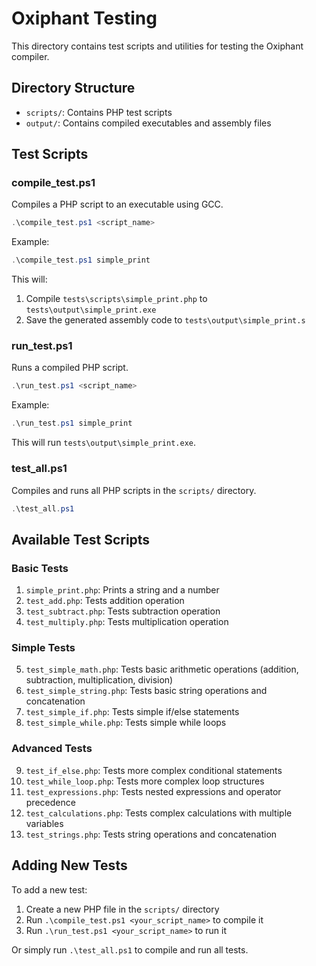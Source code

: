 # Oxiphant Testing

This directory contains test scripts and utilities for testing the Oxiphant compiler.

## Directory Structure

- `scripts/`: Contains PHP test scripts
- `output/`: Contains compiled executables and assembly files

## Test Scripts

### compile_test.ps1

Compiles a PHP script to an executable using GCC.

```powershell
.\compile_test.ps1 <script_name>
```

Example:
```powershell
.\compile_test.ps1 simple_print
```

This will:
1. Compile `tests\scripts\simple_print.php` to `tests\output\simple_print.exe`
2. Save the generated assembly code to `tests\output\simple_print.s`

### run_test.ps1

Runs a compiled PHP script.

```powershell
.\run_test.ps1 <script_name>
```

Example:
```powershell
.\run_test.ps1 simple_print
```

This will run `tests\output\simple_print.exe`.

### test_all.ps1

Compiles and runs all PHP scripts in the `scripts/` directory.

```powershell
.\test_all.ps1
```

## Available Test Scripts

### Basic Tests
1. `simple_print.php`: Prints a string and a number
2. `test_add.php`: Tests addition operation
3. `test_subtract.php`: Tests subtraction operation
4. `test_multiply.php`: Tests multiplication operation

### Simple Tests
5. `test_simple_math.php`: Tests basic arithmetic operations (addition, subtraction, multiplication, division)
6. `test_simple_string.php`: Tests basic string operations and concatenation
7. `test_simple_if.php`: Tests simple if/else statements
8. `test_simple_while.php`: Tests simple while loops

### Advanced Tests
9. `test_if_else.php`: Tests more complex conditional statements
10. `test_while_loop.php`: Tests more complex loop structures
11. `test_expressions.php`: Tests nested expressions and operator precedence
12. `test_calculations.php`: Tests complex calculations with multiple variables
13. `test_strings.php`: Tests string operations and concatenation

## Adding New Tests

To add a new test:

1. Create a new PHP file in the `scripts/` directory
2. Run `.\compile_test.ps1 <your_script_name>` to compile it
3. Run `.\run_test.ps1 <your_script_name>` to run it

Or simply run `.\test_all.ps1` to compile and run all tests.
